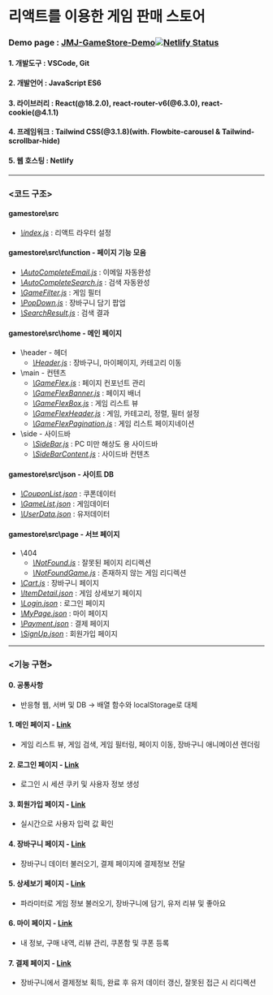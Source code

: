 # 리액트를 이용한 게임 판매 스토어
### Demo page : <a href="https://jmj-game-store.netlify.app/" target="_blank">JMJ-GameStore-Demo</a>[![Netlify Status](https://api.netlify.com/api/v1/badges/81384b25-f7dc-41af-be3d-9bc52a3d1439/deploy-status)](https://app.netlify.com/sites/jmj-game-store/deploys)

#### 1. 개발도구 : VSCode, Git
#### 2. 개발언어 : JavaScript ES6
#### 3. 라이브러리 : React(@18.2.0), react-router-v6(@6.3.0), react-cookie(@4.1.1)
#### 4. 프레임워크 : Tailwind CSS(@3.1.8)(with. Flowbite-carousel & Tailwind-scrollbar-hide)
#### 5. 웹 호스팅 : Netlify

***

### <코드 구조>

#### gamestore\src
* <a href="https://github.com/wnalsals123/GameStore_Project/blob/master/gamestore/src/index.js">*\index.js*</a> : 리액트 라우터 설정

#### gamestore\src\function - 페이지 기능 모음
* <a href="https://github.com/wnalsals123/GameStore_Project/blob/master/gamestore/src/function/AutoCompleteEmail.js">*\AutoCompleteEmail.js*</a> : 이메일 자동완성
* <a href="https://github.com/wnalsals123/GameStore_Project/blob/master/gamestore/src/function/AutoCompleteSearch.js">*\AutoCompleteSearch.js*</a> : 검색 자동완성
* <a href="https://github.com/wnalsals123/GameStore_Project/blob/master/gamestore/src/function/GameFilter.js">*\GameFilter.js*</a> : 게임 필터
* <a href="https://github.com/wnalsals123/GameStore_Project/blob/master/gamestore/src/function/PopDown.js">*\PopDown.js*</a> : 장바구니 담기 팝업
* <a href="https://github.com/wnalsals123/GameStore_Project/blob/master/gamestore/src/function/SearchResult.js">*\SearchResult.js*</a> : 검색 결과

#### gamestore\src\home - 메인 페이지
* \header - 헤더
  * <a href="https://github.com/wnalsals123/GameStore_Project/blob/master/gamestore/src/home/header/Header.js">*\Header.js*</a> : 장바구니, 마이페이지, 카테고리 이동
* \main - 컨텐츠
  * <a href="https://github.com/wnalsals123/GameStore_Project/blob/master/gamestore/src/home/main/GameFlex.js">*\GameFlex.js*</a> : 페이지 컨포넌트 관리
  * <a href="https://github.com/wnalsals123/GameStore_Project/blob/master/gamestore/src/home/main/GameFlexBanner.js">*\GameFlexBanner.js*</a> : 페이지 배너
  * <a href="https://github.com/wnalsals123/GameStore_Project/blob/master/gamestore/src/home/main/GameFlexBox.js">*\GameFlexBox.js*</a> : 게임 리스트 뷰
  * <a href="https://github.com/wnalsals123/GameStore_Project/blob/master/gamestore/src/home/main/GameFlexHeader.js">*\GameFlexHeader.js*</a> : 게임, 카테고리, 정렬, 필터 설정
  * <a href="https://github.com/wnalsals123/GameStore_Project/blob/master/gamestore/src/home/main/GameFlexPagination.js">*\GameFlexPagination.js*</a> : 게임 리스트 페이지네이션
* \side - 사이드바
  * <a href="https://github.com/wnalsals123/GameStore_Project/blob/master/gamestore/src/home/side/SideBar.js">*\SideBar.js*</a> : PC 미만 해상도 용 사이드바 
  * <a href="https://github.com/wnalsals123/GameStore_Project/blob/master/gamestore/src/home/side/SideBarContent.js">*\SideBarContent.js*</a> : 사이드바 컨텐츠

#### gamestore\src\json - 사이트 DB
* <a href="https://github.com/wnalsals123/GameStore_Project/blob/master/gamestore/src/json/CouponList.json">*\CouponList.json*</a> : 쿠폰데이터
* <a href="https://github.com/wnalsals123/GameStore_Project/blob/master/gamestore/src/json/GameList.json">*\GameList.json*</a> : 게임데이터
* <a href="https://github.com/wnalsals123/GameStore_Project/blob/master/gamestore/src/json/UserData.json">*\UserData.json*</a> : 유저데이터

#### gamestore\src\page - 서브 페이지
* \404
  * <a href="https://github.com/wnalsals123/GameStore_Project/blob/master/gamestore/src/page/404/NotFound.js">*\NotFound.js*</a> : 잘못된 페이지 리디렉션
  * <a href="https://github.com/wnalsals123/GameStore_Project/blob/master/gamestore/src/page/404/NotFoundGame.js">*\NotFoundGame.js*</a> : 존재하지 않는 게임 리디렉션
* <a href="https://github.com/wnalsals123/GameStore_Project/blob/master/gamestore/src/page/Cart.js">*\Cart.js*</a> : 장바구니 페이지
* <a href="https://github.com/wnalsals123/GameStore_Project/blob/master/gamestore/src/page/ItemDetail.js">*\ItemDetail.json*</a> : 게임 상세보기 페이지
* <a href="https://github.com/wnalsals123/GameStore_Project/blob/master/gamestore/src/page/Login.js">*\Login.json*</a> : 로그인 페이지
* <a href="https://github.com/wnalsals123/GameStore_Project/blob/master/gamestore/src/page/MyPage.js">*\MyPage.json*</a> : 마이 페이지
* <a href="https://github.com/wnalsals123/GameStore_Project/blob/master/gamestore/src/page/Payment.js">*\Payment.json*</a> : 결제 페이지
* <a href="https://github.com/wnalsals123/GameStore_Project/blob/master/gamestore/src/page/SignUp.js">*\SignUp.json*</a> : 회원가입 페이지

***

### <기능 구현>
#### 0. 공통사항
* 반응형 웹, 서버 및 DB → 배열 함수와 localStorage로 대체

#### 1. 메인 페이지 - <a href="https://jmj-game-store.netlify.app/">Link</a>
* 게임 리스트 뷰, 게임 검색, 게임 필터링, 페이지 이동, 장바구니 애니메이션 렌더링

#### 2. 로그인 페이지 - <a href="https://jmj-game-store.netlify.app/login">Link</a>
* 로그인 시 세션 쿠키 및 사용자 정보 생성

#### 3. 회원가입 페이지 - <a href="https://jmj-game-store.netlify.app/signup">Link</a>
* 실시간으로 사용자 입력 값 확인

#### 4. 장바구니 페이지 - <a href="https://jmj-game-store.netlify.app/cart">Link</a>
* 장바구니 데이터 불러오기, 결제 페이지에 결제정보 전달

#### 5. 상세보기 페이지 - <a href="https://jmj-game-store.netlify.app/games/%EB%A9%94%EC%9D%B4%ED%94%8C%EC%8A%A4%ED%86%A0%EB%A6%AC">Link</a>
* 파라미터로 게임 정보 불러오기, 장바구니에 담기, 유저 리뷰 및 좋아요

#### 6. 마이 페이지 - <a href="https://jmj-game-store.netlify.app/mypage">Link</a>
* 내 정보, 구매 내역, 리뷰 관리, 쿠폰함 및 쿠폰 등록

#### 7. 결제 페이지 - <a href="https://jmj-game-store.netlify.app/payment">Link</a> 
* 장바구니에서 결제정보 획득, 완료 후 유저 데이터 갱신, 잘못된 접근 시 리디렉션